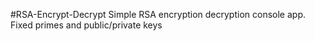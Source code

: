 #RSA-Encrypt-Decrypt
Simple RSA encryption decryption console app. Fixed primes and public/private keys
